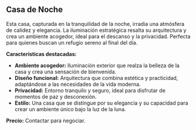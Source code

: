 ## Casa de Noche

Esta casa, capturada en la tranquilidad de la noche, irradia una atmósfera de calidez y elegancia. La iluminación estratégica resalta su arquitectura y crea un ambiente acogedor, ideal para el descanso y la privacidad. Perfecta para quienes buscan un refugio sereno al final del día.

**Características destacadas:**
*   **Ambiente acogedor:** Iluminación exterior que realza la belleza de la casa y crea una sensación de bienvenida.
*   **Diseño funcional:** Arquitectura que combina estética y practicidad, adaptándose a las necesidades de la vida moderna.
*   **Privacidad:** Entorno tranquilo y seguro, ideal para disfrutar de momentos de paz y desconexión.
*   **Estilo:** Una casa que se distingue por su elegancia y su capacidad para crear un ambiente único bajo la luz de la luna.

**Precio:** Contactar para negociar.

